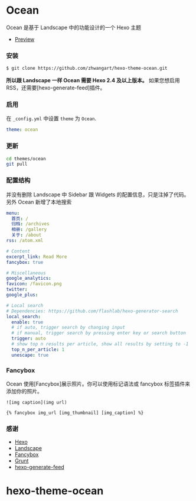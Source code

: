 # Ocean

Ocean 是基于 Landscape 中的功能设计的一个 Hexo 主题

- [Preview](https://zhwangart.github.io)

### 安装

``` bash
$ git clone https://github.com/zhwangart/hexo-theme-ocean.git
```

**所以跟 Landscape 一样 Ocean 需要 Hexo 2.4 及以上版本。** 如果您想启用RSS，还需要[hexo-generate-feed]插件。

### 启用

在 `_config.yml` 中设置 `theme` 为 `Ocean`.

``` yml
theme: ocean
```

### 更新

``` bash
cd themes/ocean
git pull
```

### 配置结构

并没有删除 Landscape 中 Sidebar 跟 Widgets 的配置信息，只是注掉了代码。另外 Ocean 新增了本地搜索

``` yml
menu:
  首页: /
  归档: /archives
  相册: /gallery
  关于: /about
rss: /atom.xml

# Content
excerpt_link: Read More
fancybox: true

# Miscellaneous
google_analytics:
favicon: /favicon.png
twitter:
google_plus:

# Local search
# Dependencies: https://github.com/flashlab/hexo-generator-search
local_search:
  enable: true
  # if auto, trigger search by changing input
  # if manual, trigger search by pressing enter key or search button
  trigger: auto
  # show top n results per article, show all results by setting to -1
  top_n_per_article: 1
  unescape: true
```

### Fancybox

Ocean 使用[Fancybox]展示照片。你可以使用标记语法或 fancybox 标签插件来添加你的照片。

```
![img caption](img url)

{% fancybox img_url [img_thumbnail] [img_caption] %}
```

### 感谢

- [Hexo](https://hexo.io/)
- [Landscape](https://hexojs.github.io/hexo-theme-landscape/)
- [Fancybox](http://fancyapps.com/fancybox/)
- [Grunt](http://gruntjs.com/)
- [hexo-generate-feed](https://github.com/hexojs/hexo-generator-feed)

# hexo-theme-ocean
